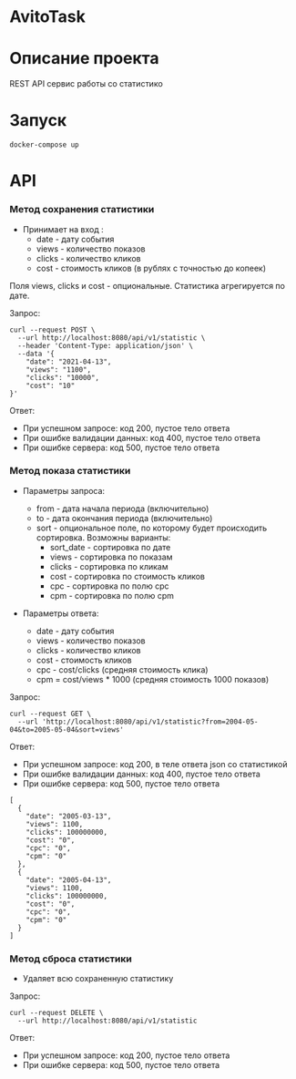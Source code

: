 # AvitoTask
# Описание проекта

REST API сервис работы со статистико

# Запуск

```
docker-compose up
```

# API


### Метод сохранения статистики

- Принимает на вход :
    - date - дату события
    - views - количество показов
    - clicks - количество кликов
    - cost - стоимость кликов (в рублях с точностью до копеек)

Поля views, clicks и cost - опциональные. Статистика агрегируется по дате.

Запрос:

```
curl --request POST \
  --url http://localhost:8080/api/v1/statistic \
  --header 'Content-Type: application/json' \
  --data '{
	"date": "2021-04-13",
	"views": "1100",
	"clicks": "10000",
	"cost": "10"
}'
```

Ответ:
- При успешном запросе: код 200, пустое тело ответа
- При ошибке валидации данных: код 400, пустое тело ответа
- При ошибке сервера: код 500, пустое тело ответа

### Метод показа статистики

- Параметры запроса:
    - from - дата начала периода (включительно)
    - to - дата окончания периода (включительно)
    - sort - опциональное поле, по которому будет происходить сортировка. 
      Возможны варианты:
      - sort_date - сортировка по дате
      - views - сортировка по показам
      - clicks - сортировка по кликам
      - cost - сортировка по стоимость кликов
      - cpc - сортировка по полю cpc
      - cpm - сортировка по полю cpm
    

- Параметры ответа:
    - date - дату события
    - views - количество показов
    - clicks - количество кликов
    - cost - стоимость кликов
    - cpc - cost/clicks (средняя стоимость клика)
    - cpm = cost/views * 1000 (средняя стоимость 1000 показов)
    

Запрос:

```
curl --request GET \
  --url 'http://localhost:8080/api/v1/statistic?from=2004-05-04&to=2005-05-04&sort=views' 
```


Ответ:
- При успешном запросе: код 200, в теле ответа json со статистикой
- При ошибке валидации данных: код 400, пустое тело ответа
- При ошибке сервера: код 500, пустое тело ответа
```
[
  {
    "date": "2005-03-13",
    "views": 1100,
    "clicks": 100000000,
    "cost": "0",
    "cpc": "0",
    "cpm": "0"
  },
  {
    "date": "2005-04-13",
    "views": 1100,
    "clicks": 100000000,
    "cost": "0",
    "cpc": "0",
    "cpm": "0"
  }
]
```

### Метод сброса статистики

- Удаляет всю сохраненную статистику


Запрос:

```
curl --request DELETE \
  --url http://localhost:8080/api/v1/statistic
```

Ответ:
- При успешном запросе: код 200, пустое тело ответа
- При ошибке сервера: код 500, пустое тело ответа
